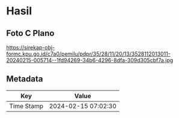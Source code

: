 # Hasil

## Foto C Plano

https://sirekap-obj-formc.kpu.go.id/c7a0/pemilu/pdpr/35/28/11/20/13/3528112013011-20240215-005714--1fd94269-34b6-4296-8dfa-309d305cbf7a.jpg


## Metadata

| Key        | Value               |
| ---------- | ------------------- |
| Time Stamp | 2024-02-15 07:02:30 |



